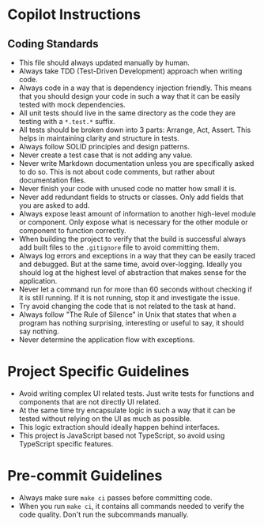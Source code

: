 # Copilot Instructions

## Coding Standards

- This file should always updated manually by human.
- Always take TDD (Test-Driven Development) approach when writing code.
- Always code in a way that is dependency injection friendly. This means that you should design your code in such a way that it can be easily tested with mock dependencies.
- All unit tests should live in the same directory as the code they are testing with a `*.test.*` suffix.
- All tests should be broken down into 3 parts: Arrange, Act, Assert. This helps in maintaining clarity and structure in tests.
- Always follow SOLID principles and design patterns.
- Never create a test case that is not adding any value.
- Never write Markdown documentation unless you are specifically asked to do so. This is not about code comments, but rather about documentation files.
- Never finish your code with unused code no matter how small it is.
- Never add redundant fields to structs or classes. Only add fields that you are asked to add.
- Always expose least amount of information to another high-level module or component. Only expose what is necessary for the other module or component to function correctly.
- When building the project to verify that the build is successful always add built files to the `.gitignore` file to avoid committing them.
- Always log errors and exceptions in a way that they can be easily traced and debugged. But at the same time, avoid over-logging. Ideally you should log at the highest level of abstraction that makes sense for the application.
- Never let a command run for more than 60 seconds without checking if it is still running. If it is not running, stop it and investigate the issue.
- Try avoid changing the code that is not related to the task at hand.
- Always follow "The Rule of Silence" in Unix that states that when a program has nothing surprising, interesting or useful to say, it should say nothing.
- Never determine the application flow with exceptions.

# Project Specific Guidelines

- Avoid writing complex UI related tests. Just write tests for functions and components that are not directly UI related.
- At the same time try encapsulate logic in such a way that it can be tested without relying on the UI as much as possible.
- This logic extraction should ideally happen behind interfaces.
- This project is JavaScript based not TypeScript, so avoid using TypeScript specific features.

# Pre-commit Guidelines

- Always make sure `make ci` passes before committing code.
- When you run `make ci`, it contains all commands needed to verify the code quality. Don't run the subcommands manually.
